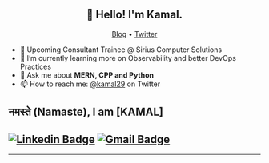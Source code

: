 <h2 align="center">👋 Hello! I'm Kamal.</h2>
<p align="center">
  <a href="https://blog.athulcyriac.in">Blog</a> •
  <a href="https://twitter.com/athulcajay">Twitter</a>
</p>


- 🔭 Upcoming Consultant Trainee @ Sirius Computer Solutions
- 🌱 I’m currently learning more on Observability and better DevOps Practices
- 💬 Ask me about **MERN, CPP and Python**
- 📫 How to reach me: [@kamal29](https://twitter.com/athulcajay) on Twitter


## नमस्ते (Namaste), I am [KAMAL]

[![Linkedin Badge](https://img.shields.io/badge/-kamal-blue?style=flat-square&logo=Linkedin&logoColor=white&link=https://www.linkedin.com/in/kamal-a-55b361149/)](https://www.linkedin.com/in/kamal-a-55b361149/)
[![Gmail Badge](https://img.shields.io/badge/-kamal.anbazhagan29-c14438?style=flat-square&logo=Gmail&logoColor=white&link=mailto:kamal.anbazhagan29@gmail.com)](mailto:kamal.anbazhagan29@gmail.com)
-------
<!--END_SECTION:waka-->
-------
